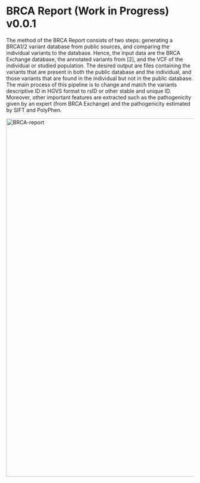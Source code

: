 # BRCA Report (Work in Progress) v0.0.1

The method of the BRCA Report consists of two steps: generating a BRCA1/2 variant database from public sources, and comparing the individual variants to the database. Hence, the input data are the BRCA Exchange database, the annotated variants from [2], and the VCF of the individual or studied population. The desired output are files containing the variants that are present in both the public database and the individual, and those variants that are found in the individual but not in the public database. The main process of this pipeline is to change and match the variants descriptive ID in HGVS format to rsID or other stable and unique ID. Moreover, other important features are extracted such as the pathogenicity given by an expert (from BRCA Exchange) and the pathogenicity estimated by SIFT and PolyPhen.

<img width="960" alt="BRCA-report" src="https://user-images.githubusercontent.com/17606692/142474542-d7c5cab6-e8fa-4ba0-a43f-ff3b2f23bf40.png">

